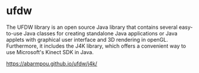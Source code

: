 # ufdw
The UFDW library is an open source Java library that contains several easy-to-use Java classes for creating standalone Java applications or Java applets with graphical user interface and 3D rendering in openGL. Furthermore, it includes the J4K library, which offers a convenient way to use Microsoft's Kinect SDK in Java.

https://abarmpou.github.io/ufdw/j4k/
